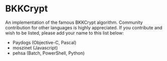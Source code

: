 # BKKCrypt

An implementation of the famous BKKCrypt algorithm. Community contribution for other languages is highly appreciated.
If you contribute and wish to be listed, please add your name to this list below:

* Paydogs (Objective-C, Pascal)
* moszinet (Javascript)
* pehsa (Batch, PowerShell, Python)
